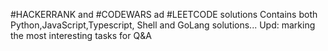 #HACKERRANK and #CODEWARS ad #LEETCODE solutions
Contains both Python,JavaScript,Typescript, Shell and GoLang solutions...
Upd: marking the most interesting tasks for Q&A
